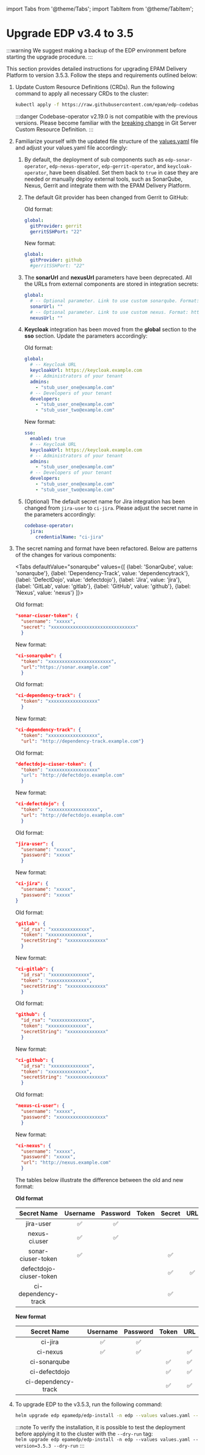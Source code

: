 import Tabs from '@theme/Tabs';
import TabItem from '@theme/TabItem';

# Upgrade EDP v3.4 to 3.5

:::warning
  We suggest making a backup of the EDP environment before starting the upgrade procedure.
:::

This section provides detailed instructions for upgrading EPAM Delivery Platform to version 3.5.3. Follow the steps and requirements outlined below:

1. Update Custom Resource Definitions (CRDs). Run the following command to apply all necessary CRDs to the cluster:

    ```bash
    kubectl apply -f https://raw.githubusercontent.com/epam/edp-codebase-operator/v2.19.0/deploy-templates/crds/v2.edp.epam.com_gitservers.yaml
    ```

    :::danger
      Codebase-operator v2.19.0 is not compatible with the previous versions. Please become familiar with the [breaking change](https://github.com/epam/edp-codebase-operator/commit/67ed1e336b7b185aba03992fd1c4fbebcd33941d) in Git Server Custom Resource Definition.
    :::

2. Familiarize yourself with the updated file structure of the [values.yaml](https://raw.githubusercontent.com/epam/edp-install/v3.5.3/deploy-templates/values.yaml) file and adjust your values.yaml file accordingly:

    1. By default, the deployment of sub components such as `edp-sonar-operator`, `edp-nexus-operator`, `edp-gerrit-operator`, and `keycloak-operator`, have been disabled. Set them back to `true` in case they are needed or manually deploy external tools, such as SonarQube, Nexus, Gerrit and integrate them with the EPAM Delivery Platform.

    2. The default Git provider has been changed from Gerrit to GitHub:

        Old format:

        ```yaml
        global:
          gitProvider: gerrit
          gerritSSHPort: "22"
        ```

        New format:

        ```yaml
        global:
          gitProvider: github
          #gerritSSHPort: "22"
        ```

    3. The **sonarUrl** and **nexusUrl** parameters have been deprecated. All the URLs from external components are stored in integration secrets:

        ```yaml
        global:
          # -- Optional parameter. Link to use custom sonarqube. Format: http://<service-name>.<sonarqube-namespace>:9000 or http://<ip-address>:9000
          sonarUrl: ""
          # -- Optional parameter. Link to use custom nexus. Format: http://<service-name>.<nexus-namespace>:8081 or http://<ip-address>:<port>
          nexusUrl: ""
        ```

    4. **Keycloak** integration has been moved from the **global** section to the **sso** section. Update the parameters accordingly:

        Old format:

        ```yaml
        global:
          # -- Keycloak URL
          keycloakUrl: https://keycloak.example.com
          # -- Administrators of your tenant
          admins:
            - "stub_user_one@example.com"
          # -- Developers of your tenant
          developers:
            - "stub_user_one@example.com"
            - "stub_user_two@example.com"
        ```

        New format:

        ```yaml
        sso:
          enabled: true
          # -- Keycloak URL
          keycloakUrl: https://keycloak.example.com
          # -- Administrators of your tenant
          admins:
            - "stub_user_one@example.com"
          # -- Developers of your tenant
          developers:
            - "stub_user_one@example.com"
            - "stub_user_two@example.com"
        ```

    5. (Optional) The default secret name for Jira integration has been changed from `jira-user` to `ci-jira`. Please adjust the secret name in the parameters accordingly:

        ```yaml
        codebase-operator:
          jira:
            credentialName: "ci-jira"
        ```

3. The secret naming and format have been refactored. Below are patterns of the changes for various components:

    <Tabs
      defaultValue="sonarqube"
      values={[
        {label: 'SonarQube', value: 'sonarqube'},
        {label: 'Dependency-Track', value: 'dependencytrack'},
        {label: 'DefectDojo', value: 'defectdojo'},
        {label: 'Jira', value: 'jira'},
        {label: 'GitLab', value: 'gitlab'},
        {label: 'GitHub', value: 'github'},
        {label: 'Nexus', value: 'nexus'}
      ]}>

      <TabItem value="sonarqube">
      Old format:

      ```json
      "sonar-ciuser-token": {
        "username": "xxxxx",
        "secret": "xxxxxxxxxxxxxxxxxxxxxxxxxxxxxxx"
        }
      ```

      New format:

      ```json
      "ci-sonarqube": {
        "token": "xxxxxxxxxxxxxxxxxxxxxxx",
        "url":"https://sonar.example.com"
        }
      ```

      </TabItem>

      <TabItem value="dependencytrack">
      Old format:

      ```json
      "ci-dependency-track": {
        "token": "xxxxxxxxxxxxxxxxxx"
        }
      ```

      New format:

      ```json
      "ci-dependency-track": {
        "token": "xxxxxxxxxxxxxxxxxx",
        "url": "http://dependency-track.example.com"}
      ```

      </TabItem>

      <TabItem value="defectdojo">
      Old format:

      ```json
      "defectdojo-ciuser-token": {
        "token": "xxxxxxxxxxxxxxxxxx"
        "url": "http://defectdojo.example.com"
        }
      ```

      New format:

      ```json
      "ci-defectdojo": {
        "token": "xxxxxxxxxxxxxxxxxx",
        "url": "http://defectdojo.example.com"
        }
      ```

      </TabItem>

      <TabItem value="jira">
      Old format:

      ```json
      "jira-user": {
        "username": "xxxxx",
        "password": "xxxxx"
        }
      ```

      New format:

      ```json
      "ci-jira": {
        "username": "xxxxx",
        "password": "xxxxx"
      }
      ```

      </TabItem>

      <TabItem value="gitlab">
      Old format:

      ```json
      "gitlab": {
        "id_rsa": "xxxxxxxxxxxxxx",
        "token": "xxxxxxxxxxxxxx",
        "secretString": "xxxxxxxxxxxxxx"
        }
      ```

      New format:

      ```json
      "ci-gitlab": {
        "id_rsa": "xxxxxxxxxxxxxx",
        "token": "xxxxxxxxxxxxxx",
        "secretString": "xxxxxxxxxxxxxx"
        }

      ```

      </TabItem>

      <TabItem value="github">
      Old format:

      ```json
      "github": {
        "id_rsa": "xxxxxxxxxxxxxx",
        "token": "xxxxxxxxxxxxxx",
        "secretString": "xxxxxxxxxxxxxx"
        }
      ```

      New format:

      ```json
      "ci-github": {
        "id_rsa": "xxxxxxxxxxxxxx",
        "token": "xxxxxxxxxxxxxx",
        "secretString": "xxxxxxxxxxxxxx"
        }

      ```

      </TabItem>

      <TabItem value="nexus">
      Old format:

      ```json
      "nexus-ci-user": {
        "username": "xxxxx",
        "password": "xxxxxxxxxxxxxxxxxx"
        }
      ```

      New format:

      ```json
      "ci-nexus": {
        "username": "xxxxx",
        "password": "xxxxx",
        "url": "http://nexus.example.com"
        }
      ```

      </TabItem>
    </Tabs>

    The tables below illustrate the difference between the old and new format:

    **Old format**

    |Secret Name|Username|Password|Token|Secret|URL|
    |:-:|:-:|:-:|:-:|:-:|:-:|
    |jira-user|:white_check_mark:|:white_check_mark:||||
    |nexus-ci.user|:white_check_mark:|:white_check_mark:||||
    |sonar-ciuser-token|:white_check_mark:|||:white_check_mark:||
    |defectdojo-ciuser-token||||:white_check_mark:|:white_check_mark:|
    |ci-dependency-track||||:white_check_mark:||

    **New format**

    |Secret Name|Username|Password|Token|URL|
    |:-:|:-:|:-:|:-:|:-:|
    |ci-jira|:white_check_mark:|:white_check_mark:|||
    |ci-nexus|:white_check_mark:|:white_check_mark:||:white_check_mark:|
    |ci-sonarqube|||:white_check_mark:|:white_check_mark:|
    |ci-defectdojo|||:white_check_mark:|:white_check_mark:|
    |ci-dependency-track|||:white_check_mark:|:white_check_mark:|

4. To upgrade EDP to the v3.5.3, run the following command:

    ```bash
    helm upgrade edp epamedp/edp-install -n edp --values values.yaml --version=3.5.3
    ```

    :::note
      To verify the installation, it is possible to test the deployment before applying it to the cluster with the `--dry-run` tag:<br />
      `helm upgrade edp epamedp/edp-install -n edp --values values.yaml --version=3.5.3 --dry-run`
    :::
